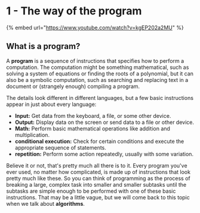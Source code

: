 # 1 - The way of the program

{% embed url="https://www.youtube.com/watch?v=kgEP202a2MU" %}

## What is a program?

A **program** is a sequence of instructions that specifies how to perform a computation. The computation might be something mathematical, such as solving a system of equations or finding the roots of a polynomial, but it can also be a symbolic computation, such as searching and replacing text in a document or (strangely enough) compiling a program.

The details look different in different languages, but a few basic instructions appear in just about every language:

* **Input:** Get data from the keyboard, a file, or some other device.
* **Output:** Display data on the screen or send data to a file or other device.
* **Math:** Perform basic mathematical operations like addition and multiplication.
* **conditional execution:** Check for certain conditions and execute the appropriate sequence of statements.
* **repetition:** Perform some action repeatedly, usually with some variation.

Believe it or not, that's pretty much all there is to it. Every program you've ever used, no matter how complicated, is made up of instructions that look pretty much like these. So you can think of programming as the process of breaking a large, complex task into smaller and smaller subtasks until the subtasks are simple enough to be performed with one of these basic instructions. That may be a little vague, but we will come back to this topic when we talk about **algorithms**.
